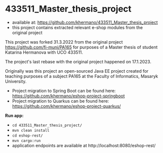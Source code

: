 # 433511_Master_thesis_project

- available at: https://github.com/khermano/433511_Master_thesis_project
- this project contains extracted relevant e-shop modules from the original project

This project was forked 31.3.2022 from the original project https://github.com/fi-muni/PA165 for purposes of a Master thesis of student Katarina Hermanova with UCO 433511.

The project's last rebase with the original project happened on 17.1.2023. 

Originally was this project an open-sourced Java EE project created for teaching 
purposes of a subject PA165 at the Faculty of Informatics, Masaryk University.

- Project migration to Spring Boot can be found here: https://github.com/khermano/eshop-project-springboot
- Project migration to Quarkus can be found here: https://github.com/khermano/eshop-project-quarkus/

**Run app:**
- `cd 433511_Master_thesis_project/`
- `mvn clean install`
- `cd eshop-rest/`
- `mvn cargo:run`
- application endpoints are available at http://localhost:8080/eshop-rest/

